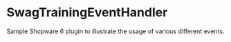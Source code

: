 # SwagTrainingEventHandler
Sample Shopware 6 plugin to illustrate the usage of various different events.
